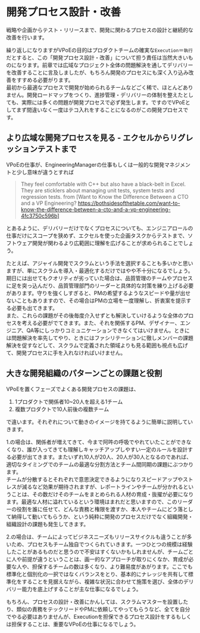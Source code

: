 # 開発プロセス設計・改善

戦略や企画からテスト・リリースまで、開発に関わるプロセスの設計と継続的な改善を行います。

繰り返しになりますがVPoEの目的はプロダクトチームの確実な`Execution`＝`執行`だとすると、この「開発プロセス設計・改善」について担う責任は当然大きいものになります。前章では広域なプロジェクト全体の問題解決を通してデリバリーを改善することに言及しましたが、もちろん開発のプロセスにも深く入り込み改善をすすめる必要がります。<br>
最初から最適なプロセスで開発が始められるチームなどごく稀で、ほとんどありません。開発ロードマップをつくり、進捗管理・デリバリーの体制を整えたとしても、実際には多くの問題が開発プロセスで必ず発生します。ですのでVPoEとしてまず間違いなく一度はテコ入れをすることになるのがこの開発プロセスです。

## より広域な開発プロセスを見る - エクセルからリグレッションテストまで

VPoEの仕事が、EngineeringManagerの仕事もしくは一般的な開発マネジメントと少し意味が違うとすれば

>They feel comfortable with C++ but also have a black-belt in Excel. They are sticklers about managing unit tests, system tests and regression tests. 
>from [Want to Know the Difference Between a CTO and a VP Engineering? https://bothsidesofthetable.com/want-to-know-the-difference-between-a-cto-and-a-vp-engineering-4fc3750c596b]

とあるように、デリバリーだけでなくプロセスについても、エンジニアロールの仕事だけにスコープを狭めず、エクセルを使った企画タスクからテストまで、ソフトウェア開発が関わるより広範囲に理解を広げることが求められることでしょう。

たとえば、アジャイル開発でスクラムという手法を選択することも多いかと思いますが、単にスクラムを導入・最適化するだけではやや不十分になるでしょう。期日には出せてもクオリティが劣っていた場合は、品質管理のチームやプロセスに足を突っ込んだり、品質管理部門のリーダーと具体的な対策を練り上げる必要があります。守りを強くしすぎると、PMの希望するようなスピードや量が出せないこともありますので、その場合はPMの立場を一度理解し、折衷案を提示する必要も出てきます。<br>また、これらの課題がその後毎度介入せずとも解決していけるような全体のプロセスを考える必要がでてきます。また、それを関係するPM、デザイナー、エンジニア、QA等にしっかりコミュニケーションできなくてはいけません。ときには問題解決を率先してやり、ときにはファシリテーションに徹しメンバーの課題解決を促すなどして、スクラムで定義された領域よりも見る範囲も視点も広げて、開発プロセスに手を入れなければいけません。

## 大きな開発組織のパターンごとの課題と役割

VPoEを置くフェーズでよくある開発プロセスの課題は、

1. 1プロダクトで関係者10~20人を超える1チーム<br>
2. 複数プロダクトで10人前後の複数チーム<br>

で違います。それぞれについて動きのイメージを持てるように簡単に説明していきます。

1.の場合は、関係者が増えてきて、今まで阿吽の呼吸でやれていたことができなくなり、誰が入ってきても理解しキャッチアップしやすい一定のルールを設計する必要が出てきます。またいずれ10人が20人、20人が30人となるのであれば、適切なタイミングでのチームの最適な分割方法とチーム間同期の課題にぶつかります。<br>
チームが分散するとそれぞれで意思決定できるようになりスピードアップやストレスが減るなど効果が期待されますが、レポートラインやチームが分かれるということは、その数だけそのチームをまとめられる人材の育成・抜擢が必要になります。最適な人材に溢れているという環境はまれだと思いますので、このリーダーの役割を誰に任せて、どんな責務と権限を渡すか、本人やチームにどう落として納得して動いてもらうか、という純粋に開発のプロセスだけでなく組織開発・組織設計の課題も発生してきます。

2.の場合は、チームによってビジネスニーズもリリースサイクルも違うことが多いため、プロセスもチーム独自でつくられていきます。一つひとつの規模は経験したことがあるものだと思うので不安はすくないかもしれませんが、チームごとに人や前提が違うということは、画一的なアプローチが取りにくなか、育成が必要な人や、担保するチームの数は多くなり、より難易度があがります。ここでも標準化と個別化の一択ではなくバランスをとり、基本的にナレッジを共有して標準化をすることを見据えながら、複雑な状況に合わせて施策を選び、全体のデリバリー能力を底上げすることが主な仕事になるでしょう。

もちろん、プロセスの設計・改善にかんしては、スクラムマスターを設置したり、類似の責務をテックリードやPMに依頼してやってもらうなど、全てを自分でやる必要はありませんが、Executionを担保できるプロセス設計をするもしくは担保することは、重要なVPoEの仕事になるでしょう。
